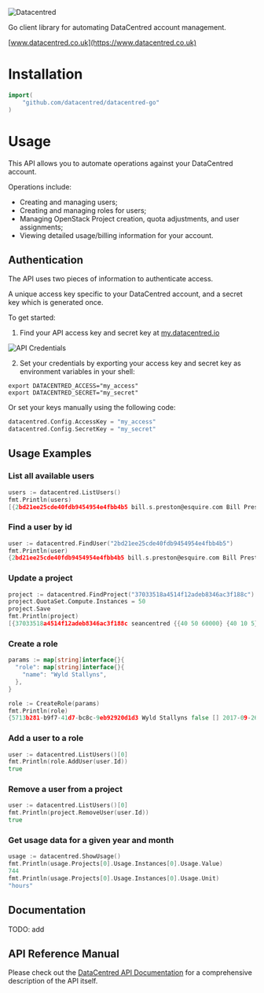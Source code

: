![Datacentred](https://assets-cdn.datacentred.io/assets/DC_Mono_B-903aac5ca4f5c6887193d880dbd1196deb8a978027eef5cb32de78b66d085935.png)

Go client library for automating DataCentred account management.

[www.datacentred.co.uk](https://www.datacentred.co.uk)

# Installation

```go
import(
    "github.com/datacentred/datacentred-go"
)
```

# Usage

This API allows you to automate operations against your DataCentred account.

Operations include:

* Creating and managing users;
* Creating and managing roles for users;
* Managing OpenStack Project creation, quota adjustments, and user assignments;
* Viewing detailed usage/billing information for your account.

## Authentication

The API uses two pieces of information to authenticate access.

A unique access key specific to your DataCentred account, and a secret key which is generated once.

To get started:

1. Find your API access key and secret key at [my.datacentred.io](https://my.datacentred.io)

![API Credentials](https://user-images.githubusercontent.com/98526/30334767-79f4617c-97d8-11e7-962c-ec3115d13896.png)

2. Set your credentials by exporting your access key and secret key as environment variables in your shell:

```
export DATACENTRED_ACCESS="my_access"
export DATACENTRED_SECRET="my_secret"
```

Or set your keys manually using the following code:

```go
datacentred.Config.AccessKey = "my_access"
datacentred.Config.SecretKey = "my_secret"
```

## Usage Examples

### List all available users

```go
users := datacentred.ListUsers()
fmt.Println(users)
[{2bd21ee25cde40fdb9454954e4fbb4b5 bill.s.preston@esquire.com Bill Preston 2015-02-13 11:07:00 +0000 UTC 2017-09-26 09:11:38 +0000 UTC } {69a34c127dcb439fa9366762234687ac ted.theodore@logan.com Ted Logan 2014-08-22 14:32:31 +0000 UTC 2017-09-21 14:55:43 +0000 UTC }]
```

### Find a user by id

```go
user := datacentred.FindUser("2bd21ee25cde40fdb9454954e4fbb4b5")
fmt.Println(user)
{2bd21ee25cde40fdb9454954e4fbb4b5 bill.s.preston@esquire.com Bill Preston 2015-02-13 11:07:00 +0000 UTC 2017-09-26 09:11:38 +0000 UTC } 
```

### Update a project

```go
project := datacentred.FindProject("37033518a4514f12adeb8346ac3f188c")
project.QuotaSet.Compute.Instances = 50
project.Save
fmt.Println(project)
[{37033518a4514f12adeb8346ac3f188c seancentred {{40 50 60000} {40 10 5} {0 10 50 10 10 100 10}} 2015-04-09 08:14:19 +0000 UTC 2016-12-08 11:44:05 +0000 UTC}
```

### Create a role

```go
params := map[string]interface{}{
  "role": map[string]interface{}{
    "name": "Wyld Stallyns",
  },
}

role := CreateRole(params)
fmt.Println(role)
{5713b281-b9f7-41d7-bc8c-9eb92920d1d3 Wyld Stallyns false [] 2017-09-26 09:42:56 +0000 UTC 2017-09-26 09:42:56 +0000 UTC}
```

### Add a user to a role

```go
user := datacentred.ListUsers()[0]
fmt.Println(role.AddUser(user.Id))
true
```

### Remove a user from a project

```go
user := datacentred.ListUsers()[0]
fmt.Println(project.RemoveUser(user.Id))
true
```

### Get usage data for a given year and month


```go
usage := datacentred.ShowUsage()
fmt.Println(usage.Projects[0].Usage.Instances[0].Usage.Value)
744
fmt.Println(usage.Projects[0].Usage.Instances[0].Usage.Unit)
"hours"
```

## Documentation

TODO: add

## API Reference Manual

Please check out the [DataCentred API Documentation](https://my.datacentred.io/api/docs/v1) for a comprehensive description of the API itself.
